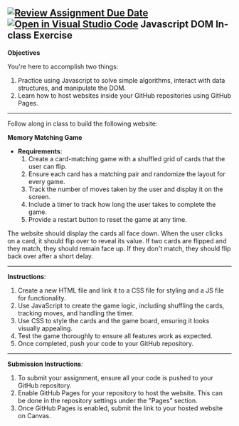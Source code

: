 [![Review Assignment Due Date](https://classroom.github.com/assets/deadline-readme-button-22041afd0340ce965d47ae6ef1cefeee28c7c493a6346c4f15d667ab976d596c.svg)](https://classroom.github.com/a/4uK-xw1V)
[![Open in Visual Studio Code](https://classroom.github.com/assets/open-in-vscode-2e0aaae1b6195c2367325f4f02e2d04e9abb55f0b24a779b69b11b9e10269abc.svg)](https://classroom.github.com/online_ide?assignment_repo_id=19209468&assignment_repo_type=AssignmentRepo)
Javascript DOM In-class Exercise
---

**Objectives**

You're here to accomplish two things:

1. Practice using Javascript to solve simple algorithms, interact with data structures, and manipulate the DOM.
2. Learn how to host websites inside your GitHub repositories using GitHub Pages.

---

Follow along in class to build the following website:

**Memory Matching Game**

- **Requirements**:
    1. Create a card-matching game with a shuffled grid of cards that the user can flip.
    2. Ensure each card has a matching pair and randomize the layout for every game.
    3. Track the number of moves taken by the user and display it on the screen.
    4. Include a timer to track how long the user takes to complete the game.
    5. Provide a restart button to reset the game at any time.

The website should display the cards all face down. When the user clicks on a card, it should flip over to reveal its value. If two cards are flipped and they match, they should remain face up. If they don't match, they should flip back over after a short delay.

---

**Instructions**:

1. Create a new HTML file and link it to a CSS file for styling and a JS file for functionality.
2. Use JavaScript to create the game logic, including shuffling the cards, tracking moves, and handling the timer.
3. Use CSS to style the cards and the game board, ensuring it looks visually appealing.
4. Test the game thoroughly to ensure all features work as expected.
5. Once completed, push your code to your GitHub repository.

---

**Submission Instructions**:

1. To submit your assignment, ensure all your code is pushed to your GitHub repository.
2. Enable GitHub Pages for your repository to host the website. This can be done in the repository settings under the "Pages" section.
3. Once GitHub Pages is enabled, submit the link to your hosted website on Canvas.